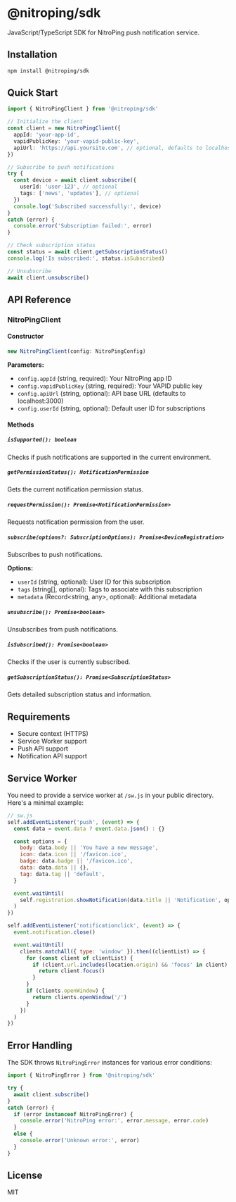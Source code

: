 # @nitroping/sdk

JavaScript/TypeScript SDK for NitroPing push notification service.

## Installation

```bash
npm install @nitroping/sdk
```

## Quick Start

```typescript
import { NitroPingClient } from '@nitroping/sdk'

// Initialize the client
const client = new NitroPingClient({
  appId: 'your-app-id',
  vapidPublicKey: 'your-vapid-public-key',
  apiUrl: 'https://api.yoursite.com', // optional, defaults to localhost:3000
})

// Subscribe to push notifications
try {
  const device = await client.subscribe({
    userId: 'user-123', // optional
    tags: ['news', 'updates'], // optional
  })
  console.log('Subscribed successfully:', device)
}
catch (error) {
  console.error('Subscription failed:', error)
}

// Check subscription status
const status = await client.getSubscriptionStatus()
console.log('Is subscribed:', status.isSubscribed)

// Unsubscribe
await client.unsubscribe()
```

## API Reference

### NitroPingClient

#### Constructor

```typescript
new NitroPingClient(config: NitroPingConfig)
```

**Parameters:**
- `config.appId` (string, required): Your NitroPing app ID
- `config.vapidPublicKey` (string, required): Your VAPID public key
- `config.apiUrl` (string, optional): API base URL (defaults to localhost:3000)
- `config.userId` (string, optional): Default user ID for subscriptions

#### Methods

##### `isSupported(): boolean`
Checks if push notifications are supported in the current environment.

##### `getPermissionStatus(): NotificationPermission`
Gets the current notification permission status.

##### `requestPermission(): Promise<NotificationPermission>`
Requests notification permission from the user.

##### `subscribe(options?: SubscriptionOptions): Promise<DeviceRegistration>`
Subscribes to push notifications.

**Options:**
- `userId` (string, optional): User ID for this subscription
- `tags` (string[], optional): Tags to associate with this subscription
- `metadata` (Record<string, any>, optional): Additional metadata

##### `unsubscribe(): Promise<boolean>`
Unsubscribes from push notifications.

##### `isSubscribed(): Promise<boolean>`
Checks if the user is currently subscribed.

##### `getSubscriptionStatus(): Promise<SubscriptionStatus>`
Gets detailed subscription status and information.

## Requirements

- Secure context (HTTPS)
- Service Worker support
- Push API support
- Notification API support

## Service Worker

You need to provide a service worker at `/sw.js` in your public directory. Here's a minimal example:

```javascript
// sw.js
self.addEventListener('push', (event) => {
  const data = event.data ? event.data.json() : {}

  const options = {
    body: data.body || 'You have a new message',
    icon: data.icon || '/favicon.ico',
    badge: data.badge || '/favicon.ico',
    data: data.data || {},
    tag: data.tag || 'default',
  }

  event.waitUntil(
    self.registration.showNotification(data.title || 'Notification', options)
  )
})

self.addEventListener('notificationclick', (event) => {
  event.notification.close()

  event.waitUntil(
    clients.matchAll({ type: 'window' }).then((clientList) => {
      for (const client of clientList) {
        if (client.url.includes(location.origin) && 'focus' in client) {
          return client.focus()
        }
      }
      if (clients.openWindow) {
        return clients.openWindow('/')
      }
    })
  )
})
```

## Error Handling

The SDK throws `NitroPingError` instances for various error conditions:

```typescript
import { NitroPingError } from '@nitroping/sdk'

try {
  await client.subscribe()
}
catch (error) {
  if (error instanceof NitroPingError) {
    console.error('NitroPing error:', error.message, error.code)
  }
  else {
    console.error('Unknown error:', error)
  }
}
```

## License

MIT
